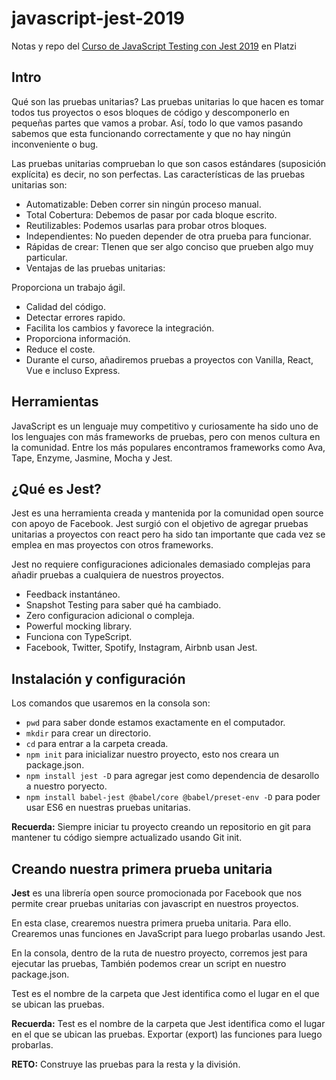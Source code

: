 # javascript-jest-2019
Notas y repo del [Curso de JavaScript Testing con Jest 2019](https://platzi.com/clases/js-jest-2019/) en Platzi


## Intro
Qué son las pruebas unitarias? Las pruebas unitarias lo que hacen es tomar todos tus proyectos o esos bloques de código y descomponerlo en pequeñas partes que vamos a probar. Así, todo lo que vamos pasando sabemos que esta funcionando correctamente y que no hay ningún inconveniente o bug.

Las pruebas unitarias comprueban lo que son casos estándares (suposición explícita) es decir, no son perfectas. Las características de las pruebas unitarias son:

- Automatizable: Deben correr sin ningún proceso manual.
- Total Cobertura: Debemos de pasar por cada bloque escrito.
- Reutilizables: Podemos usarlas para probar otros bloques.
- Independientes: No pueden depender de otra prueba para funcionar.
- Rápidas de crear: TIenen que ser algo conciso que prueben algo muy particular.
- Ventajas de las pruebas unitarias:

Proporciona un trabajo ágil.
- Calidad del código.
- Detectar errores rapido.
- Facilita los cambios y favorece la integración.
- Proporciona información.
- Reduce el coste.
- Durante el curso, añadiremos pruebas a proyectos con Vanilla, React, Vue e incluso Express.


## Herramientas
JavaScript es un lenguaje muy competitivo y curiosamente ha sido uno de los lenguajes con más frameworks de pruebas, pero con menos cultura en la comunidad.
Entre los más populares encontramos frameworks como Ava, Tape, Enzyme, Jasmine, Mocha y Jest.

## ¿Qué es Jest?
Jest es una herramienta creada y mantenida por la comunidad open source con apoyo de Facebook. Jest surgió con el objetivo de agregar pruebas unitarias a proyectos con react pero ha sido tan importante que cada vez se emplea en mas proyectos con otros frameworks.

Jest no requiere configuraciones adicionales demasiado complejas para añadir pruebas a cualquiera de nuestros proyectos.

- Feedback instantáneo.
- Snapshot Testing para saber qué ha cambiado.
- Zero configuracion adicional o compleja.
- Powerful mocking library.
- Funciona con TypeScript.
- Facebook, Twitter, Spotify, Instagram, Airbnb usan Jest.

## Instalación y configuración
Los comandos que usaremos en la consola son:

- `pwd` para saber donde estamos exactamente en el computador.
- `mkdir` para crear un directorio.
- `cd` para entrar a la carpeta creada.
- `npm init` para inicializar nuestro proyecto, esto nos creara un package.json.
- `npm install jest -D` para agregar jest como dependencia de desarollo a nuestro poryecto.
-  `npm install babel-jest @babel/core @babel/preset-env -D` para poder usar ES6 en nuestras pruebas unitarias.

**Recuerda:**
Siempre iniciar tu proyecto creando un repositorio en git para mantener tu código siempre actualizado usando Git init.

## Creando nuestra primera prueba unitaria
**Jest** es una librería open source promocionada por Facebook que nos permite crear pruebas unitarias con javascript en nuestros proyectos.

En esta clase, crearemos nuestra primera prueba unitaria. Para ello. Crearemos unas funciones en JavaScript para luego probarlas usando Jest.

En la consola, dentro de la ruta de nuestro proyecto, corremos jest para ejecutar las pruebas, También podemos crear un script en nuestro package.json.

Test es el nombre de la carpeta que Jest identifica como el lugar en el que se ubican las pruebas.

**Recuerda:**
Test es el nombre de la carpeta que Jest identifica como el lugar en el que se ubican las pruebas.
Exportar (export) las funciones para luego probarlas.

**RETO:** Construye las pruebas para la resta y la división.